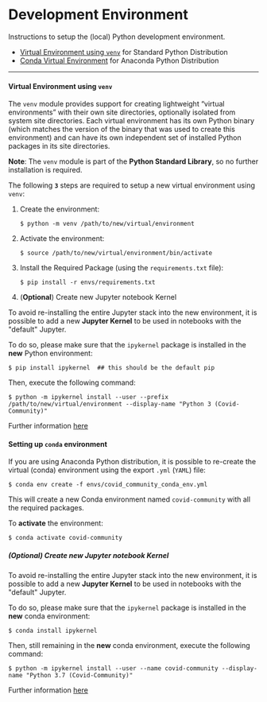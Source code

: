 # Development Environment

Instructions to setup the (local) Python development environment.

- [Virtual Environment using `venv`](#venv) for Standard Python Distribution
- [Conda Virtual Environment](#conda) for Anaconda Python Distribution

---

<a name="venv"></a>
#### Virtual Environment using `venv`

The `venv` module provides support for creating lightweight “virtual environments” 
with their own site directories, 
optionally isolated from system site directories. 
Each virtual environment has its own Python binary 
(which matches the version of the binary that was used to create this environment) 
and can have its own independent set of installed Python packages in 
its site directories.

**Note**: The `venv` module is part of the **Python Standard Library**, so no further 
installation is required.

The following **`3`** steps are required to setup a new virtual environment 
using `venv`:

1. Create the environment:
    ```shell script
    $ python -m venv /path/to/new/virtual/environment
    ```
2. Activate the environment:
    ```shell script
    $ source /path/to/new/virtual/environment/bin/activate
    ```
3. Install the Required Package (using the `requirements.txt` file):
    ```shell script
    $ pip install -r envs/requirements.txt
    ```
4. (**Optional**) Create new Jupyter notebook Kernel

To avoid re-installing the entire Jupyter stack into the new environment, 
it is possible to add a new **Jupyter Kernel** to be used in notebooks with 
the "default" Jupyter.

To do so, please make sure that the `ipykernel` package is installed in the **new** 
Python environment:

```shell script
$ pip install ipykernel  ## this should be the default pip 
```

Then, execute the following command:
```shell script
$ python -m ipykernel install --user --prefix /path/to/new/virtual/environment --display-name "Python 3 (Covid-Community)"
```

Further information [here](https://ipython.readthedocs.io/en/stable/install/kernel_install.html)

<a name="conda"></a>
#### Setting up `conda` environment

If you are using Anaconda Python distribution, it is possible to re-create the 
virtual (conda) environment using the export `.yml` (`YAML`) file:

```shell script
$ conda env create -f envs/covid_community_conda_env.yml
```

This will create a new Conda environment named `covid-community` with all the 
required packages.

To **activate** the environment:
```shell script
$ conda activate covid-community
``` 

##### (**Optional**) Create new Jupyter notebook Kernel

To avoid re-installing the entire Jupyter stack into the new environment, 
it is possible to 
add a new **Jupyter Kernel** to be used in notebooks with the "default" Jupyter.

To do so, please make sure that the `ipykernel` package is installed in the **new** 
conda environment:

```shell script
$ conda install ipykernel 
```

Then, still remaining in the **new** conda environment, execute the following command:
```shell script
$ python -m ipykernel install --user --name covid-community --display-name "Python 3.7 (Covid-Community)"
```

Further information [here](https://ipython.readthedocs.io/en/stable/install/kernel_install.html)